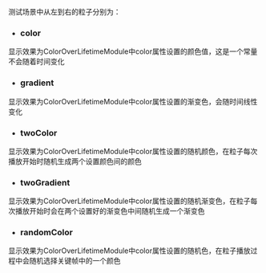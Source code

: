 测试场景中从左到右的粒子分别为：
- ### color
显示效果为ColorOverLifetimeModule中color属性设置的颜色值，这是一个常量不会随着时间变化
- ### gradient
显示效果为ColorOverLifetimeModule中color属性设置的渐变色，会随时间线性变化
- ### twoColor
显示效果为ColorOverLifetimeModule中color属性设置的随机颜色，在粒子每次播放开始时随机生成两个设置颜色间的颜色
- ### twoGradient
显示效果为ColorOverLifetimeModule中color属性设置的随机渐变色，在粒子每次播放开始时会在两个设置好的渐变色中间随机生成一个渐变色
- ### randomColor
显示效果为ColorOverLifetimeModule中color属性设置的随机色，在粒子播放过程中会随机选择关键帧中的一个颜色